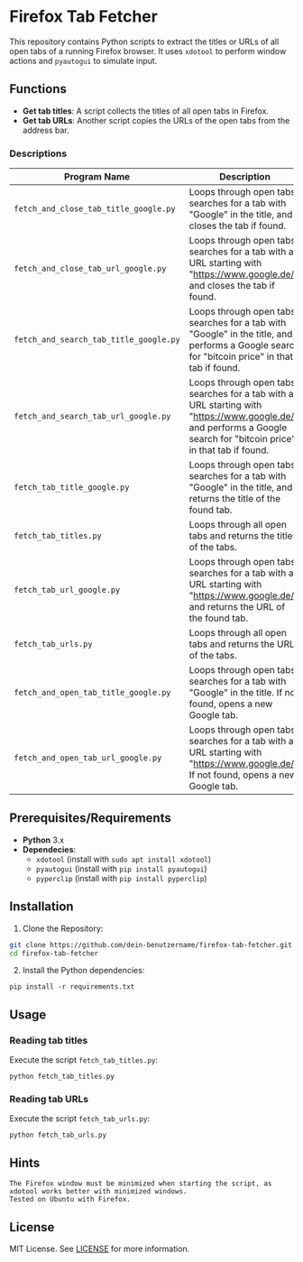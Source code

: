 # Firefox Tab Fetcher

This repository contains Python scripts to extract the titles or URLs of all open tabs of a running Firefox browser. It uses `xdotool` to perform window actions and `pyautogui` to simulate input.

## Functions

- **Get tab titles**: A script collects the titles of all open tabs in Firefox.
- **Get tab URLs**: Another script copies the URLs of the open tabs from the address bar.

### Descriptions

| Program Name                           | Description                                                                                                      |
|----------------------------------------|------------------------------------------------------------------------------------------------------------------|
| `fetch_and_close_tab_title_google.py`  | Loops through open tabs, searches for a tab with "Google" in the title, and closes the tab if found.             |
| `fetch_and_close_tab_url_google.py`    | Loops through open tabs, searches for a tab with a URL starting with "https://www.google.de/" and closes the tab if found. |
| `fetch_and_search_tab_title_google.py` | Loops through open tabs, searches for a tab with "Google" in the title, and performs a Google search for "bitcoin price" in that tab if found. |
| `fetch_and_search_tab_url_google.py`   | Loops through open tabs, searches for a tab with a URL starting with "https://www.google.de/", and performs a Google search for "bitcoin price" in that tab if found. |
| `fetch_tab_title_google.py`            | Loops through open tabs, searches for a tab with "Google" in the title, and returns the title of the found tab. |
| `fetch_tab_titles.py`                  | Loops through all open tabs and returns the titles of the tabs.                                                   |
| `fetch_tab_url_google.py`              | Loops through open tabs, searches for a tab with a URL starting with "https://www.google.de/", and returns the URL of the found tab. |
| `fetch_tab_urls.py`                    | Loops through all open tabs and returns the URLs of the tabs.                                                   |
| `fetch_and_open_tab_title_google.py`   | Loops through open tabs, searches for a tab with "Google" in the title. If not found, opens a new Google tab.  |
| `fetch_and_open_tab_url_google.py`     | Loops through open tabs, searches for a tab with a URL starting with "https://www.google.de/". If not found, opens a new Google tab. |

## Prerequisites/Requirements

- **Python** 3.x
- **Dependecies**:
  - `xdotool` (install with `sudo apt install xdotool`)
  - `pyautogui` (install with `pip install pyautogui`)
  - `pyperclip` (install with `pip install pyperclip`)

## Installation

1. Clone the Repository:

```bash
git clone https://github.com/dein-benutzername/firefox-tab-fetcher.git
cd firefox-tab-fetcher
```

2. Install the Python dependencies:

```
pip install -r requirements.txt
```

## Usage

### Reading tab titles

Execute the script `fetch_tab_titles.py`:

```
python fetch_tab_titles.py
```

### Reading tab URLs

Execute the script `fetch_tab_urls.py`:

```
python fetch_tab_urls.py
```

## Hints

    The Firefox window must be minimized when starting the script, as xdotool works better with minimized windows.
    Tested on Ubuntu with Firefox.

## License

MIT License. See [LICENSE](LICENSE) for more information.

